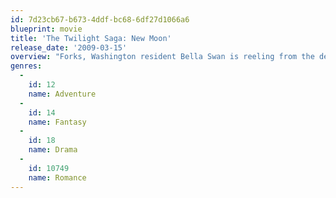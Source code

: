 ```yaml
---
id: 7d23cb67-b673-4ddf-bc68-6df27d1066a6
blueprint: movie
title: 'The Twilight Saga: New Moon'
release_date: '2009-03-15'
overview: "Forks, Washington resident Bella Swan is reeling from the departure of her vampire love, Edward Cullen, and finds comfort in her friendship with Jacob Black, a werewolf. But before she knows it, she's thrust into a centuries-old conflict, and her desire to be with Edward at any cost leads her to take greater and greater risks."
genres:
  -
    id: 12
    name: Adventure
  -
    id: 14
    name: Fantasy
  -
    id: 18
    name: Drama
  -
    id: 10749
    name: Romance
---
```

